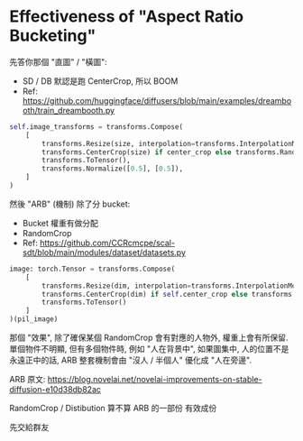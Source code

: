 # Effectiveness of "Aspect Ratio Bucketing" #

先答你那個 "直圖" / "橫圖":
- SD / DB 默認是跑 CenterCrop, 所以 BOOM
- Ref: https://github.com/huggingface/diffusers/blob/main/examples/dreambooth/train_dreambooth.py

```py
self.image_transforms = transforms.Compose(
    [
        transforms.Resize(size, interpolation=transforms.InterpolationMode.BILINEAR),
        transforms.CenterCrop(size) if center_crop else transforms.RandomCrop(size),
        transforms.ToTensor(),
        transforms.Normalize([0.5], [0.5]),
    ]
)
```

然後 "ARB" (機制) 除了分 bucket:
- Bucket 權重有做分配
- RandomCrop 
- Ref: https://github.com/CCRcmcpe/scal-sdt/blob/main/modules/dataset/datasets.py

```py
image: torch.Tensor = transforms.Compose(
    [
        transforms.Resize(dim, interpolation=transforms.InterpolationMode.LANCZOS),
        transforms.CenterCrop(dim) if self.center_crop else transforms.RandomCrop(dim),
        transforms.ToTensor()
    ]
)(pil_image)
```

那個 "效果", 除了確保某個 RandomCrop 會有對應的人物外, 權重上會有所保留. 單個物件不明顯, 但有多個物件時, 例如 "人在背景中", 如果圖集中, 人的位置不是永遠正中的話, ARB 整套機制會由 "沒人 / 半個人" 優化成 "人在旁邊".

ARB 原文: https://blog.novelai.net/novelai-improvements-on-stable-diffusion-e10d38db82ac

RandomCrop / Distibution 算不算 ARB 的一部份 有效成份

先交給群友
